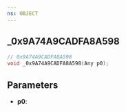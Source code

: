 ```yaml
---
ns: OBJECT
---
```

## _0x9A74A9CADFA8A598

```c
// 0x9A74A9CADFA8A598
void _0x9A74A9CADFA8A598(Any p0);
```

## Parameters
* **p0**:
